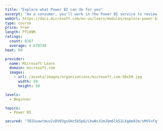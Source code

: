 ```yaml
---
title: "Explore what Power BI can do for you"
excerpt: "As a consumer, you'll work in the Power BI service to review and interact with content that has been shared with you. This module provides the foundational information that you need to work effectively in the Power BI service."
webUrl: https://docs.microsoft.com/en-us/learn/modules/explore-power-bi-service/
type: course
price: Free
length: PT1H9M
ratings:
  count: 8167
  average: 4.670748
heat: 60

provider:
  name: Microsoft Learn
  domain: microsoft.com
  images:
    - url: /assets/images/organizations/microsoft.com-50x50.jpg
      width: 50
      height: 50

levels:
  - Beginner

topics:
  - Power BI

secured: "7BIGuawtmuv2sDV03gsGHz5b5pQ/LbwNs32mJQm6lk52LXgAm8Jm/sMV5+FqfWvwobODrE+v6e2KebQkiMFYAr8tGRxo5Xj1Dduxt+yDpk1/KmGZH0x2439eIiiE7+48sCBPJMVoch4G63F61OC8YIP9i9C9sh7qij1tYl/wyY7lwX5ySM0TapbQR9gdC4QCbRpiKIVILLWyfNY2vwazwVHPHg0+gB8nsRl18PEdfE5i1jcpv43rMXJSDvH5mMTmH/soyk4DV5dbvX+KVLrldJZJ0eqCUe0CCR51GRxqgkuwFOEWUDg7vxjhat3rNPoHwQA/iAuVyc9lGtm/3XJC4qAtAoVVNUXp6adnA14qob9bnyF6UHTZJcWmauEygshoOHLMSw8AO8qKl1X/EuD1dalAUUwlT5Q/Yr/iVA0C7J8=;kp+ULHtUgLScmjviZe11PQ=="
---
```


